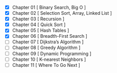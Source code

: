 - [x]  Chapter 01 [ Binary Search, Big O ]
- [x]  Chapter 02 [ Selection Sort, Array, Linked List ]
- [x]  Chapter 03 [ Recursion ]
- [x]  Chapter 04 [ Quick Sort ]
- [x]  Chapter 05 [ Hash Tables ]
- [x]  Chapter 06 [ Breadth-First Search ]
- [ ]  Chapter 07 [ Dijkstra’s Algorithm ]
- [ ]  Chapter 08 [ Greedy Algorithm ]
- [ ]  Chapter 09 [ Dynamic Programming ]
- [ ]  Chapter 10 [ K-nearest Neighbors ]
- [ ]  Chapter 11 [ Where To Go Next ]